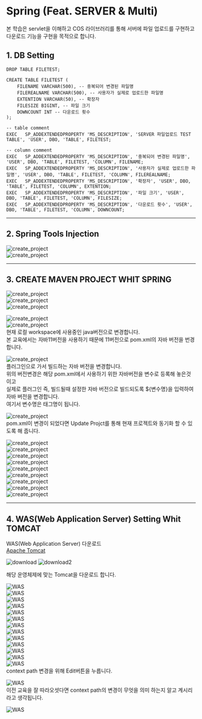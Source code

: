 # Spring (Feat. SERVER & Multi)

본 학습은 servlet을 이해하고 COS 라이브러리를 통해 서버에 파일 업로드를 구현하고 다운로드 기능을 구현을 목적으로 합니다.

## 1. DB Setting

```
DROP TABLE FILETEST;

CREATE TABLE FILETEST (
	FILENAME VARCHAR(500), -- 중복되어 변경된 파일명
	FILEREALNAME VARCHAR(500), -- 사용자가 실제로 업로드한 파일명
	EXTENTION VARCHAR(50), -- 확장자
	FILESIZE BIGINT, -- 파일 크기
	DOWNCOUNT INT -- 다운로드 횟수
);

-- table comment
EXEC   SP_ADDEXTENDEDPROPERTY 'MS_DESCRIPTION', 'SERVER 파일업로드 TEST TABLE', 'USER', DBO, 'TABLE', FILETEST;

-- column comment
EXEC   SP_ADDEXTENDEDPROPERTY 'MS_DESCRIPTION', '중복되어 변경된 파일명', 'USER', DBO, 'TABLE', FILETEST, 'COLUMN', FILENAME;
EXEC   SP_ADDEXTENDEDPROPERTY 'MS_DESCRIPTION', '사용자가 실제로 업로드한 파일명', 'USER', DBO, 'TABLE', FILETEST, 'COLUMN', FILEREALNAME;
EXEC   SP_ADDEXTENDEDPROPERTY 'MS_DESCRIPTION', '확장자', 'USER', DBO, 'TABLE', FILETEST, 'COLUMN', EXTENTION;
EXEC   SP_ADDEXTENDEDPROPERTY 'MS_DESCRIPTION', '파일 크기', 'USER', DBO, 'TABLE', FILETEST, 'COLUMN', FILESIZE;
EXEC   SP_ADDEXTENDEDPROPERTY 'MS_DESCRIPTION', '다운로드 횟수', 'USER', DBO, 'TABLE', FILETEST, 'COLUMN', DOWNCOUNT;
```

---

## 2. Spring Tools Injection

![create_project](./image/create_project.png)  
![create_project](./image/create_project_2.png)

---

## 3. CREATE MAVEN PROJECT WHIT SPRING

![create_project](./image/create_project_3.png)  
![create_project](./image/create_project_4.png)  
![create_project](./image/create_project_5.png)

![create_project](./image/create_project_6.png)  
![create_project](./image/create_project_7.png)  
현재 로컬 workspace에 사용중인 java버전으로 변경합니다.  
본 교육에서는 자바11버전을 사용하기 때문에 11버전으로 pom.xml의 자바 버전을 번경합니다.

![create_project](./image/create_project_8.png)  
플러그인으로 가서 빌드하는 자바 버전을 변경합니다.  
위의 버전변경은 해당 pom.xml에서 사용하기 위한 자바버전을 변수로 등록해 놓은것이고  
실제로 플러그인 즉, 빌드될때 설정한 자바 버전으로 빌드되도록 ${변수명}을 입력하여 자바 버전을 변경합니다.  
여기서 변수명은 태그명이 됩니다.

![create_project](./image/create_project_9.png)  
pom.xml이 변경이 되었다면 Update Projct를 통해 현재 프로젝트와 동기화 할 수 있도록 해 줍니다.

![create_project](./image/create_project_10.png)  
![create_project](./image/create_project_11.png)  
![create_project](./image/create_project_12.png)  
![create_project](./image/create_project_13.png)  
![create_project](./image/create_project_14.png)  
![create_project](./image/create_project_15.png)  
![create_project](./image/create_project_16.png)  
![create_project](./image/create_project_17.png)  
![create_project](./image/create_project_18.png)

---

## 4. WAS(Web Application Server) Setting Whit TOMCAT

WAS(Web Application Server) 다운로드  
[Apache Tomcat](https://tomcat.apache.org/)

![download](./image/tomcat.apache.org.png)
![download2](./image/tomcat.apache.org_2.png)

해당 운영체제에 맞는 Tomcat을 다운로드 합니다.

![WAS](./image/server_set.png)  
![WAS](./image/server_set_2.png)  
![WAS](./image/server_set_3.png)  
![WAS](./image/server_set_4.png)  
![WAS](./image/server_set_5.png)  
![WAS](./image/server_set_7.png)  
![WAS](./image/server_set_8.png)  
![WAS](./image/server_set_9.png)  
![WAS](./image/server_set_10.png)  
![WAS](./image/server_set_11.png)  
![WAS](./image/server_set_12.png)  
![WAS](./image/server_set_13.png)  
![WAS](./image/server_set_14.png)  
context path 변경을 위해 Edit버튼을 누릅니다.

![WAS](./image/server_set_15.png)  
이전 교육을 잘 따라오셧다면 context path의 변경이 무엇을 의미 하는지 알고 계시리라고 생각됩니다.

![WAS](./image/server_set_16.png)
